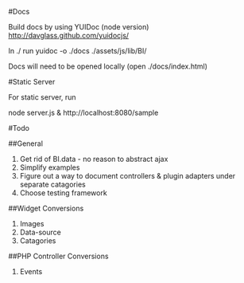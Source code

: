#Docs

Build docs by using YUIDoc (node version)
	http://davglass.github.com/yuidocjs/

In ./ run 
	yuidoc -o ./docs ./assets/js/lib/BI/

Docs will need to be opened locally (open ./docs/index.html)


#Static Server

For static server, run

node server.js &
http://localhost:8080/sample


#Todo

##General
1.  Get rid of BI.data - no reason to abstract ajax
2.  Simplify examples
3.  Figure out a way to document controllers & plugin adapters under separate catagories
4.  Choose testing framework

##Widget Conversions
1.  Images
2.  Data-source 
3.  Catagories


##PHP Controller Conversions
1. Events